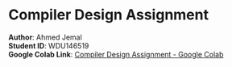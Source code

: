 # Compiler Design Assignment

**Author**: Ahmed Jemal  
**Student ID**: WDU146519  
**Google Colab Link**: [Compiler Design Assignment - Google Colab](https://colab.research.google.com/drive/1mD5hw1sDpibKTdS_vRy_XUyXSUkJsKrR?usp=sharing)
